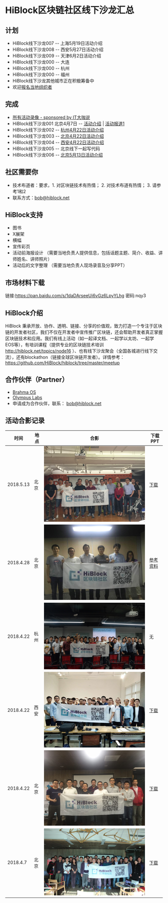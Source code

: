 # HiBlock区块链社区线下沙龙汇总

## 计划  
- HiBlock线下沙龙007 -- 上海5月19日活动介绍
- HiBlock线下沙龙008 -- 西安5月27日活动介绍
- HiBlock线下沙龙009 -- 天津6月2日活动介绍
- HiBlock线下沙龙000 -- 大连
- HiBlock线下沙龙000 -- 杭州
- HiBlock线下沙龙000 -- 福州
- HiBlock线下沙龙其他城市正在积极筹备中  
- 欢迎[报名当地组织者](https://github.com/HiBlock/hiblock/issues/new?title=报名HiBlock线下沙龙组织者&body=-姓名：%0A-城市：%0A-我的特长是：%0A-为什么要申请组织者：%0A)  

## 完成  
- [所有活动录像 - sponsored by IT大咖说](http://www.itdks.com/member/organizer/497)
- HiBlock线下沙龙001 北京4月7日 -- [活动介绍](http://t.cn/RmvNvQC) | [活动报道1](https://mp.weixin.qq.com/s/O07F-ChvBSx6um4iw39qOw)  
- HiBlock线下沙龙002 -- [杭州4月22日活动介绍](http://t.cn/Rm6XbHB)
- HiBlock线下沙龙003 -- [北京4月22日活动介绍](http://www.huodongxing.com/event/3435955404500)
- HiBlock线下沙龙004 -- [西安4月22日活动介绍](http://www.huodongxing.com/event/5435676971800)
- HiBlock线下沙龙005 -- 北京线下一起写代码
- HiBlock线下沙龙006 -- [北京5月13日活动介绍](http://www.huodongxing.com/event/2438909312000)

## 社区需要你  
- 技术布道者：要求，1. 对区块链技术有热情； 2. 对技术布道有热情； 3. 请参考1和2  
- 联系方式：bob@hiblock.net  

## HiBlock支持
- 图书
- X展架
- 横幅
- 宣传彩页
- 活动前海报设计 （需要当地负责人提供信息，包括话题主题、简介、收益、讲师姓名、讲师照片）
- 活动后的文字整理 （需要当地负责人现场录音及分享PPT）

## 市场材料下载  
链接:https://pan.baidu.com/s/1daDArseeUi6vGz6LpyYLhg 密码:nqy3

## HiBlock介绍
HiBlock 秉承开放、协作、透明、链接、分享的价值观，致力打造一个专注于区块链的开发者社区，我们不仅在开发者中宣传推广区块链，还会帮助开发者真正掌握区块链技术和应用。我们有线上活动（如一起译文档、一起学以太坊、一起学EOS等），有培训课程（提供专业的区块链技术培训 http://hiblock.net/topics/node16 ）、也有线下沙龙聚会（全国各城进行线下交流），还有blockathon（链接全球区块链开发者）。详情参考：https://github.com/HiBlock/hiblock/tree/master/meetup 

## 合作伙伴（Partner）
- [Brahma OS](https://www.brahmaos.io/)  
- [Olympus Labs](https://olympuslabs.io/)  
- 申请成为合作伙伴，联系： bob@hiblock.net

## 活动合影记录

时间			|	地点				|	合影									|	下载PPT
------		|--------			|---------								| ---------
2018.5.13	|北京 				| ![](../images/20180513-beijing.jpeg)	| [下载](https://github.com/HiBlock/hiblock/tree/master/meetup/slides/20180513-beijing)
2018.4.28	|北京 				| ![](../images/20180428-beijing.jpeg)	| [参考资料](https://github.com/etherchina/ethereum/blob/develop/petstore-truffle.md)
2018.4.22	|杭州 				| ![](../images/20180422-hangzhou.jpeg)	| 无
2018.4.22	|西安 				| ![](../images/20180422-xian.jpeg)	| [下载](https://github.com/HiBlock/hiblock/tree/master/meetup/slides/20180422-xian)
2018.4.22	|北京 				| ![](../images/20180422-beijing.jpeg)	| [下载](https://github.com/HiBlock/hiblock/tree/master/meetup/slides/20180422-beijing)
2018.4.7	|北京 				| ![](../images/20180407-beijing.jpeg)	| [下载](https://github.com/HiBlock/hiblock/tree/master/meetup/slides/20180407-beijing)
